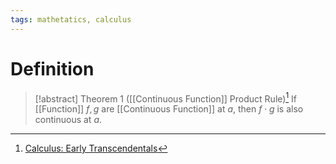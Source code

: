 ```yaml
---
tags: mathetatics, calculus
---
```


# Definition

> [!abstract] Theorem 1 ([[Continuous Function]] Product Rule)[^1]
> If [[Function]] $f, g$ are [[Continuous Function]] at $a$, then $f \cdot g$ is also continuous at $a$.

[^1]: [Calculus: Early Transcendentals](zotero://open-pdf/library/items/EEFDQ9Y5?page=149)